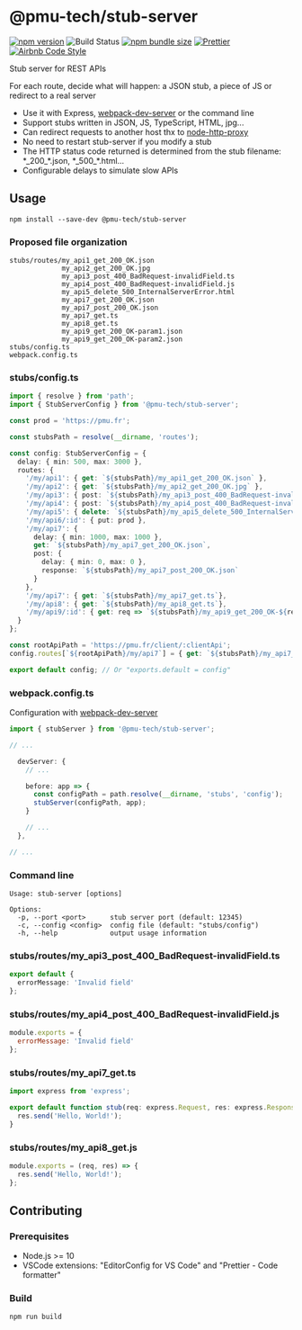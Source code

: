 # @pmu-tech/stub-server

[![npm version](https://badge.fury.io/js/%40pmu-tech%2Fstub-server.svg)](https://www.npmjs.com/package/@pmu-tech/stub-server)
![Build Status](https://github.com/pmu-tech/stub-server/workflows/Node%20CI/badge.svg)
[![npm bundle size](https://img.shields.io/bundlephobia/min/%40pmu-tech/stub-server.svg)](https://bundlephobia.com/result?p=@pmu-tech/stub-server)
[![Prettier](https://img.shields.io/badge/code_style-prettier-ff69b4.svg)](https://github.com/prettier/prettier)
[![Airbnb Code Style](https://badgen.net/badge/code%20style/airbnb/ff5a5f?icon=airbnb)](https://github.com/airbnb/javascript)

Stub server for REST APIs

For each route, decide what will happen: a JSON stub, a piece of JS or redirect to a real server

- Use it with Express, [webpack-dev-server](https://github.com/webpack/webpack-dev-server) or the command line
- Support stubs written in JSON, JS, TypeScript, HTML, jpg...
- Can redirect requests to another host thx to [node-http-proxy](https://github.com/http-party/node-http-proxy)
- No need to restart stub-server if you modify a stub
- The HTTP status code returned is determined from the stub filename: \*\_200\_\*.json, \*\_500\_\*.html...
- Configurable delays to simulate slow APIs

## Usage

`npm install --save-dev @pmu-tech/stub-server`

### Proposed file organization

```
stubs/routes/my_api1_get_200_OK.json
             my_api2_get_200_OK.jpg
             my_api3_post_400_BadRequest-invalidField.ts
             my_api4_post_400_BadRequest-invalidField.js
             my_api5_delete_500_InternalServerError.html
             my_api7_get_200_OK.json
             my_api7_post_200_OK.json
             my_api7_get.ts
             my_api8_get.ts
             my_api9_get_200_OK-param1.json
             my_api9_get_200_OK-param2.json
stubs/config.ts
webpack.config.ts
```

### stubs/config.ts

```TypeScript
import { resolve } from 'path';
import { StubServerConfig } from '@pmu-tech/stub-server';

const prod = 'https://pmu.fr';

const stubsPath = resolve(__dirname, 'routes');

const config: StubServerConfig = {
  delay: { min: 500, max: 3000 },
  routes: {
    '/my/api1': { get: `${stubsPath}/my_api1_get_200_OK.json` },
    '/my/api2': { get: `${stubsPath}/my_api2_get_200_OK.jpg` },
    '/my/api3': { post: `${stubsPath}/my_api3_post_400_BadRequest-invalidField.ts` },
    '/my/api4': { post: `${stubsPath}/my_api4_post_400_BadRequest-invalidField.js` },
    '/my/api5': { delete: `${stubsPath}/my_api5_delete_500_InternalServerError.html` },
    '/my/api6/:id': { put: prod },
    '/my/api7': {
      delay: { min: 1000, max: 1000 },
      get: `${stubsPath}/my_api7_get_200_OK.json`,
      post: {
        delay: { min: 0, max: 0 },
        response: `${stubsPath}/my_api7_post_200_OK.json`
      }
    },
    '/my/api7': { get: `${stubsPath}/my_api7_get.ts`},
    '/my/api8': { get: `${stubsPath}/my_api8_get.ts`},
    '/my/api9/:id': { get: req => `${stubsPath}/my_api9_get_200_OK-${req.params.id}.json` }
  }
};

const rootApiPath = 'https://pmu.fr/client/:clientApi';
config.routes[`${rootApiPath}/my/api7`] = { get: `${stubsPath}/my_api7_get_200_OK.json` };

export default config; // Or "exports.default = config"
```

### webpack.config.ts

Configuration with [webpack-dev-server](https://github.com/webpack/webpack-dev-server)

```TypeScript
import { stubServer } from '@pmu-tech/stub-server';

// ...

  devServer: {
    // ...

    before: app => {
      const configPath = path.resolve(__dirname, 'stubs', 'config');
      stubServer(configPath, app);
    }

    // ...
  },

// ...
```

### Command line

```shell
Usage: stub-server [options]

Options:
  -p, --port <port>      stub server port (default: 12345)
  -c, --config <config>  config file (default: "stubs/config")
  -h, --help             output usage information
```

### stubs/routes/my_api3_post_400_BadRequest-invalidField.ts

```TypeScript
export default {
  errorMessage: 'Invalid field'
};
```

### stubs/routes/my_api4_post_400_BadRequest-invalidField.js

```JavaScript
module.exports = {
  errorMessage: 'Invalid field'
};
```

### stubs/routes/my_api7_get.ts

```TypeScript
import express from 'express';

export default function stub(req: express.Request, res: express.Response) {
  res.send('Hello, World!');
}
```

### stubs/routes/my_api8_get.js

```JavaScript
module.exports = (req, res) => {
  res.send('Hello, World!');
};
```

## Contributing

### Prerequisites

- Node.js >= 10
- VSCode extensions: "EditorConfig for VS Code" and "Prettier - Code formatter"

### Build

`npm run build`
